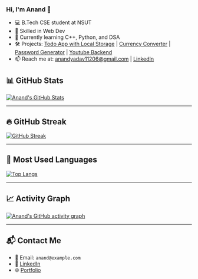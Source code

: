 ### Hi, I'm Anand 👋
- 💻 B.Tech CSE student at NSUT
- 🔧 Skilled in Web Dev
- 🌱 Currently learning C++, Python, and DSA
- 🛠️ Projects: [Todo App with Local Storage](https://to-do-context.netlify.app/) | [Currency Converter](https://convrt-currency.netlify.app/) | [Password Generator](https://generate-passwrd.netlify.app/) | [Youtube Backend](https://github.com/anand11206/Youtube-backend)
- 📫 Reach me at: anandyadav11206@gmail.com | [LinkedIn](https://www.linkedin.com/in/anand-yadav-506a5b354/)


## 📊 GitHub Stats

[![Anand's GitHub Stats](https://github-readme-stats.vercel.app/api?username=anand11206&show_icons=true&theme=github)](https://github.com/anand11206)

---

## 🔥 GitHub Streak

<!-- here -->
[![GitHub Streak](https://streak-stats.demolab.com?user=anand11206&theme=github)](https://git.io/streak-stats)

---

## 🧠 Most Used Languages

<!-- here -->
[![Top Langs](https://github-readme-stats.vercel.app/api/top-langs/?username=anand11206&layout=compact&theme=github)](https://github.com/anand11206)

---

## 📈 Activity Graph

<!-- here -->
[![Anand's GitHub activity graph](https://github-readme-activity-graph.vercel.app/graph?username=anand11206&theme=github)](https://github.com/Ashutosh00710/github-readme-activity-graph)


---

## 📬 Contact Me

- 📧 Email: `anand@example.com`
- 💼 [LinkedIn](https://linkedin.com/in/anand-yadav-506a5b354/)
- 🌐 [Portfolio](#)
